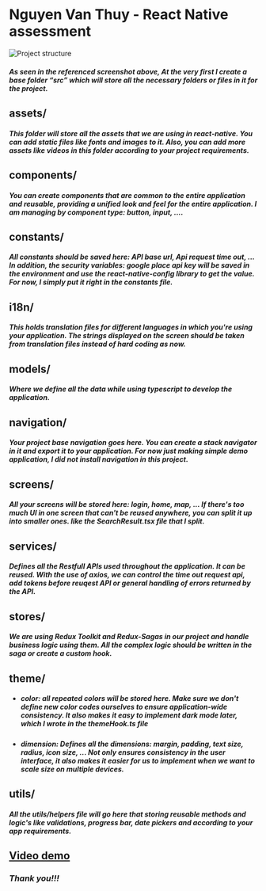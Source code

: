 # Nguyen Van Thuy - React Native assessment

![Project structure](https://i.ibb.co/6nk3hjm/project-structure.png)
##### As seen in the referenced screenshot above, At the very first I create a base folder “src” which will store all the necessary folders or files in it for the project.

## assets/
##### This folder will store all the assets that we are using in react-native. You can add static files like fonts and images to it. Also, you can add more assets like videos in this folder according to your project requirements.

## components/
##### You can create components that are common to the entire application and reusable, providing a unified look and feel for the entire application. I am managing by component type: button, input, ....

## constants/
##### All constants should be saved here: API base url, Api request time out, ... In addition, the security variables: google place api key will be saved in the environment and use the react-native-config library to get the value. For now, I simply put it right in the constants file.

## i18n/
##### This holds translation files for different languages in which you're using your application. The strings displayed on the screen should be taken from translation files instead of hard coding as now.

## models/
##### Where we define all the data while using typescript to develop the application.

## navigation/
##### Your project base navigation goes here. You can create a stack navigator in it and export it to your application. For now just making simple demo application, I did not install navigation in this project.

## screens/
##### All your screens will be stored here: login, home, map, ... If there's too much UI in one screen that can't be reused anywhere, you can split it up into smaller ones. like the SearchResult.tsx file that I split.

## services/
##### Defines all the Restfull APIs used throughout the application. It can be reused. With the use of axios, we can control the time out request api, add tokens before reuqest API or general handling of errors returned by the API.

## stores/
##### We are using Redux Toolkit and Redux-Sagas in our project and handle business logic using them. All the complex logic should be written in the saga or create a custom hook.

## theme/
- ##### color: all repeated colors will be stored here. Make sure we don't define new color codes ourselves to ensure application-wide consistency. It also makes it easy to implement dark mode later, which I wrote in the themeHook.ts file
- ##### dimension: Defines all the dimensions: margin, padding, text size, radius, icon size, ... Not only ensures consistency in the user interface, it also makes it easier for us to implement when we want to scale size on multiple devices.

## utils/
##### All the utils/helpers file will go here that storing reusable methods and logic's like validations, progress bar, date pickers and according to your app requirements.

## [Video demo](https://drive.google.com/file/d/15gll-lnT7XPP9S43FApccdpDTYy2EnXx/view?usp=sharing)

### *Thank you!!!*
